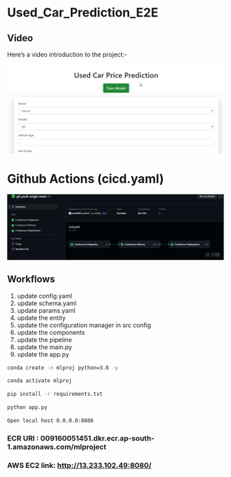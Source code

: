 # Used_Car_Prediction_E2E 

## Video 

Here’s a video introduction to the project:-

[![Video Thumbnail](Used_Car_E2E_thumbnail.png)](https://drive.google.com/file/d/1FXFT_ooKv018iVQ6j_Gpnq62D6D5Ohc0/view?usp=drive_link)

# Github Actions (cicd.yaml)

![cicd](cicd.png)


## Workflows

1. update config.yaml
2. update schema.yaml
3. update params.yaml
4. update the entity
5. update the configuration manager in src config
6. update the components
7. update the pipeline
8. update the main.py
9. update the app.py



```bash
conda create -n mlproj python=3.8 -y
```

```bash
conda activate mlproj
```

```bash
pip install -r requirements.txt
```



```bash
python app.py
```

```bash
Open local host 0.0.0.0:8080
```



### ECR URI : 009160051451.dkr.ecr.ap-south-1.amazonaws.com/mlproject
### AWS EC2 link: http://13.233.102.49:8080/

